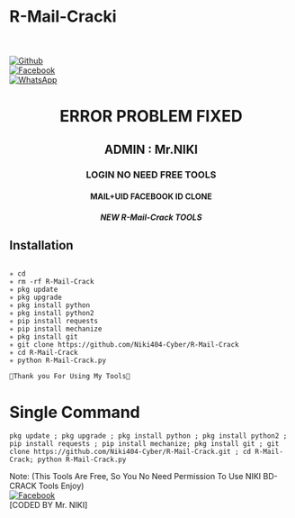 # R-Mail-Cracki
<b></b> </br> <br>[![Github](https://img.shields.io/badge/Github-Niki404-Cyber-dimgray?style=flat-square&logo=github)](https://github.com/Niki404-Cyber)<br> [![Facebook](https://img.shields.io/badge/Facebook-Mr.NIKI-blue?style=flat-square&logo=facebook)](https://www.facebook.com/NIKI.CYBER404.OFFICIALS)<br> [![WhatsApp](https://img.shields.io/badge/WhatsApp-Mr.NIKI-blue?style=flat-square&logo=WhatsApp)](https://chat.whatsapp.com/IulgtTY1ao6HeowtyCFEGJ)

<h1 align="center"> ERROR PROBLEM FIXED </h1>

<h2 align="center"> ADMIN : Mr.NIKI</h2>

<h3 align="center"> LOGIN NO NEED FREE TOOLS</h3>

<h4 align="center"> MAIL+UID FACEBOOK ID CLONE</h4>

<h5 align="center"> NEW R-Mail-Crack TOOLS</h5>


## <b>Installation</b>

```

✳️ cd
✳️ rm -rf R-Mail-Crack
✳️ pkg update
✳️ pkg upgrade
✳️ pkg install python
✳️ pkg install python2
✳️ pip install requests
✳️ pip install mechanize
✳️ pkg install git
✳️ git clone https://github.com/Niki404-Cyber/R-Mail-Crack
✳️ cd R-Mail-Crack
✳️ python R-Mail-Crack.py

💚Thank you For Using My Tools💚

```

# Single Command 

```
pkg update ; pkg upgrade ; pkg install python ; pkg install python2 ; pip install requests ; pip install mechanize; pkg install git ; git clone https://github.com/Niki404-Cyber/R-Mail-Crack.git ; cd R-Mail-Crack; python R-Mail-Crack.py
```

 Note: (This Tools Are Free, So You No Need Permission To Use NIKI BD-CRACK Tools Enjoy)</br>
 [![Facebook](https://img.shields.io/badge/Facebook-Mr.NIKI-blue?style=flat-square&logo=facebook)](https://www.facebook.com/Tera.Bap.Ka.Link.Hain)</br>
 [CODED BY Mr. NIKI]

